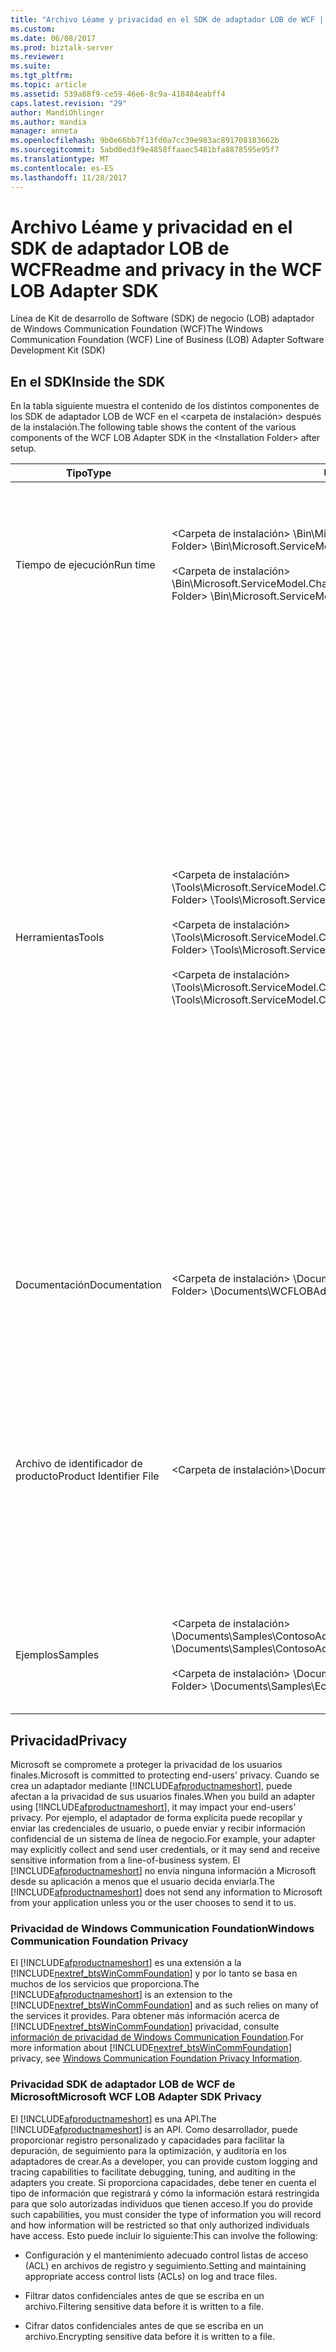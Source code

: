 ```yaml
---
title: "Archivo Léame y privacidad en el SDK de adaptador LOB de WCF | Documentos de Microsoft"
ms.custom: 
ms.date: 06/08/2017
ms.prod: biztalk-server
ms.reviewer: 
ms.suite: 
ms.tgt_pltfrm: 
ms.topic: article
ms.assetid: 539a88f9-ce59-46e6-8c9a-418484eabff4
caps.latest.revision: "29"
author: MandiOhlinger
ms.author: mandia
manager: anneta
ms.openlocfilehash: 9b0e66bb7f13fd0a7cc39e983ac891708183662b
ms.sourcegitcommit: 5abd0ed3f9e4858ffaaec5481bfa8878595e95f7
ms.translationtype: MT
ms.contentlocale: es-ES
ms.lasthandoff: 11/28/2017
---
```

# <a name="readme-and-privacy-in-the-wcf-lob-adapter-sdk"></a><span data-ttu-id="31f81-102">Archivo Léame y privacidad en el SDK de adaptador LOB de WCF</span><span class="sxs-lookup"><span data-stu-id="31f81-102">Readme and privacy in the WCF LOB Adapter SDK</span></span>
<span data-ttu-id="31f81-103">Línea de Kit de desarrollo de Software (SDK) de negocio (LOB) adaptador de Windows Communication Foundation (WCF)</span><span class="sxs-lookup"><span data-stu-id="31f81-103">The Windows Communication Foundation (WCF) Line of Business (LOB) Adapter Software Development Kit (SDK)</span></span>  
  
## <a name="inside-the-sdk"></a><span data-ttu-id="31f81-104">En el SDK</span><span class="sxs-lookup"><span data-stu-id="31f81-104">Inside the SDK</span></span>  
 <span data-ttu-id="31f81-105">En la tabla siguiente muestra el contenido de los distintos componentes de los SDK de adaptador LOB de WCF en el \<carpeta de instalación\> después de la instalación.</span><span class="sxs-lookup"><span data-stu-id="31f81-105">The following table shows the content of the various components of the WCF LOB Adapter SDK in the \<Installation Folder\> after setup.</span></span>  
  
|<span data-ttu-id="31f81-106">Tipo</span><span class="sxs-lookup"><span data-stu-id="31f81-106">Type</span></span>|<span data-ttu-id="31f81-107">Ubicación</span><span class="sxs-lookup"><span data-stu-id="31f81-107">Location</span></span>|<span data-ttu-id="31f81-108">Description</span><span class="sxs-lookup"><span data-stu-id="31f81-108">Description</span></span>|  
|----------|--------------|-----------------|  
|<span data-ttu-id="31f81-109">Tiempo de ejecución</span><span class="sxs-lookup"><span data-stu-id="31f81-109">Run time</span></span>|<span data-ttu-id="31f81-110">\<Carpeta de instalación\> \Bin\Microsoft.ServiceModel.Channels.dll</span><span class="sxs-lookup"><span data-stu-id="31f81-110">\<Installation Folder\> \Bin\Microsoft.ServiceModel.Channels.dll</span></span><br /><br /> <span data-ttu-id="31f81-111">\<Carpeta de instalación\> \Bin\Microsoft.ServiceModel.Channels.Tools.MetadataSearchBrowse.dll</span><span class="sxs-lookup"><span data-stu-id="31f81-111">\<Installation Folder\> \Bin\Microsoft.ServiceModel.Channels.Tools.MetadataSearchBrowse.dll</span></span>|<span data-ttu-id="31f81-112">Estos ensamblados contienen la base incluido el componente de formulario principal que se utiliza dentro de las herramientas de tiempo de ejecución.</span><span class="sxs-lookup"><span data-stu-id="31f81-112">These assemblies contain the base run time including the main form component used within the tools.</span></span>|  
|<span data-ttu-id="31f81-113">Herramientas</span><span class="sxs-lookup"><span data-stu-id="31f81-113">Tools</span></span>|<span data-ttu-id="31f81-114">\<Carpeta de instalación\> \Tools\Microsoft.ServiceModel.Channels.Tools.PlugInPackage.dll</span><span class="sxs-lookup"><span data-stu-id="31f81-114">\<Installation Folder\> \Tools\Microsoft.ServiceModel.Channels.Tools.PlugInPackage.dll</span></span><br /><br /> <span data-ttu-id="31f81-115">\<Carpeta de instalación\> \Tools\Microsoft.ServiceModel.Channels.Tools.BizTalkExtension.dll</span><span class="sxs-lookup"><span data-stu-id="31f81-115">\<Installation Folder\> \Tools\Microsoft.ServiceModel.Channels.Tools.BizTalkExtension.dll</span></span><br /><br /> <span data-ttu-id="31f81-116">\<Carpeta de instalación\> \Tools\Microsoft.ServiceModel.Channels.Wizards.dll</span><span class="sxs-lookup"><span data-stu-id="31f81-116">\<Installation Folder\> \Tools\Microsoft.ServiceModel.Channels.Wizards.dll</span></span>|<span data-ttu-id="31f81-117">**Agregar adaptador servicio referencia complemento de Visual Studio**</span><span class="sxs-lookup"><span data-stu-id="31f81-117">**Add Adapter Service Reference Visual Studio Plug-In**</span></span><br /><br /> <span data-ttu-id="31f81-118">(Proyecto de .NET [contextual], agregar referencia de servicio de adaptador)</span><span class="sxs-lookup"><span data-stu-id="31f81-118">(.NET Project [right-click], Add Adapter Service Reference)</span></span><br /><br /> <span data-ttu-id="31f81-119">**Consume Adapter Service complemento del proyecto de BizTalk**</span><span class="sxs-lookup"><span data-stu-id="31f81-119">**Consume Adapter Service BizTalk Project Add-In**</span></span><br /><br /> <span data-ttu-id="31f81-120">(Proyecto de BizTalk [contextual], agregar, agregar elementos generados, Consume Adapter Service)</span><span class="sxs-lookup"><span data-stu-id="31f81-120">(BizTalk Project [right-click], Add, Add Generated Items, Consume Adapter Service)</span></span><br /><br /> <span data-ttu-id="31f81-121">**Asistente para desarrollo de adaptador LOB de WCF**</span><span class="sxs-lookup"><span data-stu-id="31f81-121">**WCF LOB Adapter Development Wizard**</span></span><br /><br /> <span data-ttu-id="31f81-122">(Archivo, nuevo, proyecto, Visual C#, adaptador LOB de WCF)</span><span class="sxs-lookup"><span data-stu-id="31f81-122">(File, New, Project, Visual C#, WCF LOB Adapter)</span></span>|  
|<span data-ttu-id="31f81-123">Documentación</span><span class="sxs-lookup"><span data-stu-id="31f81-123">Documentation</span></span>|<span data-ttu-id="31f81-124">\<Carpeta de instalación\> \Documents\WCFLOBAdapterSDK.chm</span><span class="sxs-lookup"><span data-stu-id="31f81-124">\<Installation Folder\> \Documents\WCFLOBAdapterSDK.chm</span></span>|<span data-ttu-id="31f81-125">Este archivo incluye contenido conceptual y el contenido de referencia administrada para esta versión.</span><span class="sxs-lookup"><span data-stu-id="31f81-125">This file contains conceptual content and the managed reference content for this release.</span></span>|  
|<span data-ttu-id="31f81-126">Archivo de identificador de producto</span><span class="sxs-lookup"><span data-stu-id="31f81-126">Product Identifier File</span></span>|<span data-ttu-id="31f81-127">\<Carpeta de instalación\>\Documents\pid.txt</span><span class="sxs-lookup"><span data-stu-id="31f81-127">\<Installation Folder\>\Documents\pid.txt</span></span>|<span data-ttu-id="31f81-128">Este archivo contiene el identificador de producto del SDK de adaptador LOB de WCF.</span><span class="sxs-lookup"><span data-stu-id="31f81-128">This file contains the product identifier of the WCF LOB Adapter SDK.</span></span> <span data-ttu-id="31f81-129">Use este identificador de producto como una referencia al ponerse en contacto con el servicio al cliente de Microsoft y soporte técnico (CSS).</span><span class="sxs-lookup"><span data-stu-id="31f81-129">Use this product identifier as a reference when contacting Microsoft Customer Service and Support (CSS).</span></span>|  
|<span data-ttu-id="31f81-130">Ejemplos</span><span class="sxs-lookup"><span data-stu-id="31f81-130">Samples</span></span>|<span data-ttu-id="31f81-131">\<Carpeta de instalación\> \Documents\Samples\ContosoAdapterSample.zip</span><span class="sxs-lookup"><span data-stu-id="31f81-131">\<Installation Folder\> \Documents\Samples\ContosoAdapterSample.zip</span></span><br /><br /> <span data-ttu-id="31f81-132">\<Carpeta de instalación\> \Documents\Samples\EchoAdapterSample.zip</span><span class="sxs-lookup"><span data-stu-id="31f81-132">\<Installation Folder\> \Documents\Samples\EchoAdapterSample.zip</span></span>|<span data-ttu-id="31f81-133">La carpeta de ejemplos contiene dos adaptadores de ejemplo: Contoso adaptador y el eco.</span><span class="sxs-lookup"><span data-stu-id="31f81-133">The samples folder contains two sample adapters: Contoso adapter and Echo adapter.</span></span>|  

## <a name="privacy"></a><span data-ttu-id="31f81-134">Privacidad</span><span class="sxs-lookup"><span data-stu-id="31f81-134">Privacy</span></span>
<span data-ttu-id="31f81-135">Microsoft se compromete a proteger la privacidad de los usuarios finales.</span><span class="sxs-lookup"><span data-stu-id="31f81-135">Microsoft is committed to protecting end-users' privacy.</span></span> <span data-ttu-id="31f81-136">Cuando se crea un adaptador mediante [!INCLUDE[afproductnameshort](../../includes/afproductnameshort-md.md)], puede afectan a la privacidad de sus usuarios finales.</span><span class="sxs-lookup"><span data-stu-id="31f81-136">When you build an adapter using [!INCLUDE[afproductnameshort](../../includes/afproductnameshort-md.md)], it may impact your end-users' privacy.</span></span> <span data-ttu-id="31f81-137">Por ejemplo, el adaptador de forma explícita puede recopilar y enviar las credenciales de usuario, o puede enviar y recibir información confidencial de un sistema de línea de negocio.</span><span class="sxs-lookup"><span data-stu-id="31f81-137">For example, your adapter may explicitly collect and send user credentials, or it may send and receive sensitive information from a line-of-business system.</span></span> <span data-ttu-id="31f81-138">El [!INCLUDE[afproductnameshort](../../includes/afproductnameshort-md.md)] no envía ninguna información a Microsoft desde su aplicación a menos que el usuario decida enviarla.</span><span class="sxs-lookup"><span data-stu-id="31f81-138">The [!INCLUDE[afproductnameshort](../../includes/afproductnameshort-md.md)] does not send any information to Microsoft from your application unless you or the user chooses to send it to us.</span></span>  
  
### <a name="windows-communication-foundation-privacy"></a><span data-ttu-id="31f81-139">Privacidad de Windows Communication Foundation</span><span class="sxs-lookup"><span data-stu-id="31f81-139">Windows Communication Foundation Privacy</span></span>  
 <span data-ttu-id="31f81-140">El [!INCLUDE[afproductnameshort](../../includes/afproductnameshort-md.md)] es una extensión a la [!INCLUDE[nextref_btsWinCommFoundation](../../includes/nextref-btswincommfoundation-md.md)] y por lo tanto se basa en muchos de los servicios que proporciona.</span><span class="sxs-lookup"><span data-stu-id="31f81-140">The [!INCLUDE[afproductnameshort](../../includes/afproductnameshort-md.md)] is an extension to the [!INCLUDE[nextref_btsWinCommFoundation](../../includes/nextref-btswincommfoundation-md.md)] and as such relies on many of the services it provides.</span></span> <span data-ttu-id="31f81-141">Para obtener más información acerca de [!INCLUDE[nextref_btsWinCommFoundation](../../includes/nextref-btswincommfoundation-md.md)] privacidad, consulte [información de privacidad de Windows Communication Foundation](https://msdn.microsoft.com/library/ms733927.aspx).</span><span class="sxs-lookup"><span data-stu-id="31f81-141">For more information about [!INCLUDE[nextref_btsWinCommFoundation](../../includes/nextref-btswincommfoundation-md.md)] privacy, see [Windows Communication Foundation Privacy Information](https://msdn.microsoft.com/library/ms733927.aspx).</span></span>  
  
### <a name="microsoft-wcf-lob-adapter-sdk-privacy"></a><span data-ttu-id="31f81-142">Privacidad SDK de adaptador LOB de WCF de Microsoft</span><span class="sxs-lookup"><span data-stu-id="31f81-142">Microsoft WCF LOB Adapter SDK Privacy</span></span>  
 <span data-ttu-id="31f81-143">El [!INCLUDE[afproductnameshort](../../includes/afproductnameshort-md.md)] es una API.</span><span class="sxs-lookup"><span data-stu-id="31f81-143">The [!INCLUDE[afproductnameshort](../../includes/afproductnameshort-md.md)] is an API.</span></span> <span data-ttu-id="31f81-144">Como desarrollador, puede proporcionar registro personalizado y capacidades para facilitar la depuración, de seguimiento para la optimización, y auditoría en los adaptadores de crear.</span><span class="sxs-lookup"><span data-stu-id="31f81-144">As a developer, you can provide custom logging and tracing capabilities to facilitate debugging, tuning, and auditing in the adapters you create.</span></span> <span data-ttu-id="31f81-145">Si proporciona capacidades, debe tener en cuenta el tipo de información que registrará y cómo la información estará restringida para que solo autorizadas individuos que tienen acceso.</span><span class="sxs-lookup"><span data-stu-id="31f81-145">If you do provide such capabilities, you must consider the type of information you will record and how information will be restricted so that only authorized individuals have access.</span></span> <span data-ttu-id="31f81-146">Esto puede incluir lo siguiente:</span><span class="sxs-lookup"><span data-stu-id="31f81-146">This can involve the following:</span></span>  
  
-   <span data-ttu-id="31f81-147">Configuración y el mantenimiento adecuado control listas de acceso (ACL) en archivos de registro y seguimiento.</span><span class="sxs-lookup"><span data-stu-id="31f81-147">Setting and maintaining appropriate access control lists (ACLs) on log and trace files.</span></span>  
  
-   <span data-ttu-id="31f81-148">Filtrar datos confidenciales antes de que se escriba en un archivo.</span><span class="sxs-lookup"><span data-stu-id="31f81-148">Filtering sensitive data before it is written to a file.</span></span>  
  
-   <span data-ttu-id="31f81-149">Cifrar datos confidenciales antes de que se escriba en un archivo.</span><span class="sxs-lookup"><span data-stu-id="31f81-149">Encrypting sensitive data before it is written to a file.</span></span>  